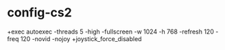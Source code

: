 # config-cs2
+exec autoexec -threads 5 -high -fullscreen -w 1024 -h 768 -refresh 120 -freq 120 -novid -nojoy +joystick_force_disabled
